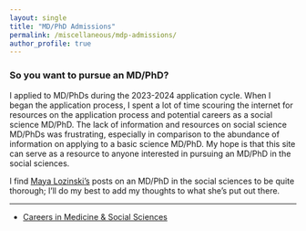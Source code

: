 ```yaml
---
layout: single
title: "MD/PhD Admissions"
permalink: /miscellaneous/mdp-admissions/
author_profile: true
---
```

### So you want to pursue an MD/PhD?

I applied to MD/PhDs during the 2023-2024 application cycle. When I began the application process, I spent a lot of time scouring the internet for resources on the application process and potential careers as a social science MD/PhD. The lack of information and resources on social science MD/PhDs was frustrating, especially in comparison to the abundance of information on applying to a basic science MD/PhD. My hope is that this site can serve as a resource to anyone interested in pursuing an MD/PhD in the social sciences. 

I find [Maya Lozinski’s](https://voices.uchicago.edu/mayalozinski/home/blog/) posts on an MD/PhD in the social sciences to be quite thorough; I’ll do my best to add my thoughts to what she’s put out there.

---

- [Careers in Medicine & Social Sciences](/miscellaneous/mdp-admissions/careerpaths)

